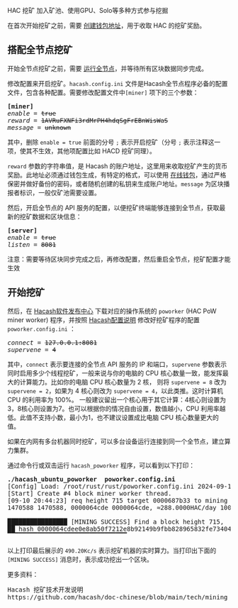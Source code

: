 HAC 挖矿
加入矿池、使用GPU、Solo等多种方式参与挖掘






在首次开始挖矿之前，需要 [创建钱包地址](https://wallet.hacash.org?lang=[:=lang.useset:])，用于收取 HAC 的挖矿奖励。


<a name="fullnode"></a>

## 搭配全节点挖矿

开始全节点挖矿之前，需要 [运行全节点](/run-full-node)，并等待所有区块数据同步完成。

修改配置来开启挖矿。`hacash.config.ini` 文件是Hacash全节点程序必备的配置文件，包含各种配置。需要修改配置文件中`[miner]` 项下的三个参数：

<pre class="log cnf">
<b>[miner]</b>
<i>enable</i> = <s>true</s>
<i>reward</i> = <s>1AVRuFXNFi3rdMrPH4hdqSgFrEBnWisWaS</s>
<i>message</i> = <s>unknown</s>
</pre>

其中，删除 `enable = true` 前面的分号 `;` 表示开启挖矿（分号 `;` 表示注释这一项，使其不生效，其他项配置比如 HACD 挖矿同理）。

`reward` 参数的字符串值，是 Hacash 的账户地址，这里用来收取挖矿产生的货币奖励。此地址必须通过钱包生成，有特定的格式，可以使用 [在线钱包](https://wallet.hacash.org?lang=[:=lang.useset:])，通过严格保密并做好备份的密码，或者随机创建的私钥来生成账户地址。`message` 为区块播报者标识，一般仅矿池需要设置。

然后，开启全节点的 API 服务的配置，以便挖矿终端能够连接到全节点，获取最新的挖矿数据和区块信息：

<pre class="log cnf">
<b>[server]</b>
<i>enable</i> = <s>true</s>
<i>listen</i> = <s>8081</s>
</pre>

<p class="note">注意：需要等待区块同步完成之后，再修改配置，然后重启全节点，挖矿配置才能生效</p>

## 开始挖矿

然后，在 [Hacash软件发布中心](https://github.com/hacash/rust/releases) 下载对应的操作系统的 `poworker` (HAC PoW miner worker) 程序，并按照 [Hacash配置说明](https://github.com/hacash/doc/blob/main/build/config_description.md) 修改好挖矿程序的配置 `poworker.config.ini` ：

<pre class="log cnf">
<i>connect</i> = <s>127.0.0.1:8081</s>
<i>supervene</i> = <s>4</s>
</pre>

其中，`connect` 表示要连接的全节点 API 服务的 IP 和端口，`supervene` 参数表示同时启用多少个线程挖矿，一般来说与你的电脑的 CPU 核心数量一致，能发挥最大的计算能力。比如你的电脑 CPU 核心数量为 2 核， 则将 `supervene = 8` 改为 `supervene = 2`，如果为 4 核心则改为 `supervene = 4`，以此类推。这时计算机 CPU 的利用率为 100%。 一般建议留出一个核心用于其它计算：4核心则设置为3，8核心则设置为7。也可以根据你的情况自由设置，数值越小，CPU 利用率越低。此值不支持小数，最小为1，也不建议设置成比电脑 CPU 核心数量更大的值。

如果在内网有多台机器同时挖矿，可以多台设备运行连接到同一个全节点，建立算力集群。

通过命令行或双击运行 `hacash_poworker` 程序，可以看到以下打印：

<pre class="cmd">
<b>./hacash_ubuntu_poworker  poworker.config.ini</b>
[Config] Load: /root/rust/rust/poworker.config.ini 2024-09-10 20:44:23.
[Start] Create #4 block miner worker thread.
[09-10 20:44:23] req height 715 target 0000687b33 to mining ... 
1470588 1470588, 0000064cde 0000064cde, ≈288.0000HAC/day 100.000000%, 490.20Kc/s. 

████████████████ [MINING SUCCESS] Find a block height 715,
██ hash 0000064cdee0e8ab50f7212e8b92149b9fbb828965832fe73404a0c824ba098f to submit.
▔▔▔▔▔▔▔▔▔▔▔▔▔▔▔▔▔▔▔▔▔▔▔▔▔▔▔▔▔▔▔▔      
</pre>

以上打印最后展示的 `490.20Kc/s` 表示挖矿机器的实时算力。当打印出下面的 `[MINING SUCCESS]` 消息时，表示成功挖出一个区块。


更多资料：

<pre class="links">
Hacash 挖矿技术开发说明
https://github.com/hacash/doc-chinese/blob/main/tech/mining_tech_development_description.md
</pre>
